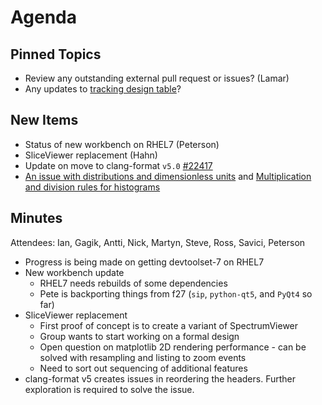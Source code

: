 Agenda
======

Pinned Topics
-------------
* Review any outstanding external pull request or issues? (Lamar)
* Any updates to [tracking design table](https://github.com/mantidproject/documents/blob/master/Project-Management/TechnicalSteeringCommittee/reports/TSC-TrackingDesignProposals.md)?

New Items
---------
* Status of new workbench on RHEL7 (Peterson)
* SliceViewer replacement (Hahn)
* Update on move to clang-format `v5.0` [#22417](https://github.com/mantidproject/mantid/pull/22417)
* [An issue with distributions and dimensionless units](https://github.com/mantidproject/documents/blob/fix-divide-distribution/Design/DistributionsAndDimensionlessData.md) and [Multiplication and division rules for histograms](https://github.com/mantidproject/documents/pull/25)

Minutes
-------
Attendees: Ian, Gagik, Antti, Nick, Martyn, Steve, Ross, Savici, Peterson

* Progress is being made on getting devtoolset-7 on RHEL7
* New workbench update
  * RHEL7 needs rebuilds of some dependencies
  * Pete is backporting things from f27 (`sip`, `python-qt5`, and `PyQt4` so far)
* SliceViewer replacement
  * First proof of concept is to create a variant of SpectrumViewer
  * Group wants to start working on a formal design
  * Open question on matplotlib 2D rendering performance - can be solved with resampling and listing to zoom events
  * Need to sort out sequencing of additional features
* clang-format v5 creates issues in reordering the headers. Further exploration is required to solve the issue.

